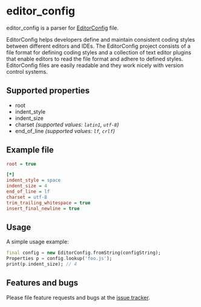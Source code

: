 # editor_config

editor_config is a parser for [EditorConfig][EditorConfig] file.

EditorConfig helps developers define and maintain consistent coding styles between different editors and IDEs. The EditorConfig project consists of a file format for defining coding styles and a collection of text editor plugins that enable editors to read the file format and adhere to defined styles. EditorConfig files are easily readable and they work nicely with version control systems.

[EditorConfig]: http://editorconfig.org/

## Supported properties

- root
- indent_style
- indent_size
- charset *(supported values: `latin1`, `utf-8`)*
- end_of_line *(supported values: `lf`, `crlf`)*


## Example file

```ini
root = true

[*]
indent_style = space
indent_size = 4
end_of_line = lf
charset = utf-8
trim_trailing_whitespace = true
insert_final_newline = true
```

## Usage

A simple usage example:

```dart
final config = new EditorConfig.fromString(configString);
Properties p = config.lookup('foo.js');
print(p.indent_size); // 4
```

## Features and bugs

Please file feature requests and bugs at the [issue tracker][tracker].

[tracker]: https://github.com/kseo/editor_config/issues
